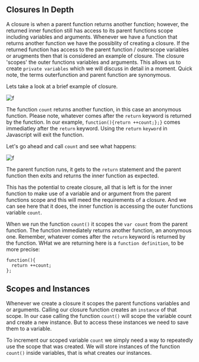 ## Closures In Depth

A closure is when a parent function returns another function; however, the returned inner function still has access to its parent functions scope including variables and arguments. Whenever we have a function that returns another function we have the possiblity of creating a closure. If the returned function has access to the parent function / outerscope variables or arugments then that is considered an example of closure. The closure 'scopes' the outer functions variables and arguments. This allows us to create `private variables` which we will discuss in detail in a moment. Quick note, the terms outerfunction and parent function are synonymous.

Lets take a look at a brief example of closure.

![f](https://imgur.com/7W3uikq.png)

The function `count` returns another function, in this case an anonymous function. Please note, whatever comes after the `return` keyword is returned by the function. In our example, `function(){return ++count;};}` comes immediatley after the `return` keyword. Using the `return` `keyword` in Javascript will exit the function.

Let's go ahead and call `count` and see what happens: 

![f](https://imgur.com/tgbxSpz.png)

The parent function runs, it gets to the `return` statement and the parent function then exits and returns the inner function as expected.

This has the potential to create closure, all that is left is for the inner function to make use of a variable and or argument from the parent functions scope and this will meed the requirements of a closure. And we can see here that it does, the inner function is accessing the outer functions variable `count`. 

When we run the function `count()` it scopes the `var count` from the parent function. The function immediately returns another function, an anonymous one. Remember, whatever comes after the `return` keyword is returned by the function. WHat we are returning here is a `function definition`, to be more precise: 

```
function(){
  return ++count;
};
```

## Scopes and Instances

Whenever we create a closure it scopes the parent functions variables and or arguments. Calling our closure function creates an `instance` of that scope. In our case calling the function `count()`  will scope the variable count and create a new instance. But to access these instances we need to save them to a variable.

To increment our scoped variable `count` we simply need a way to repeatedly use the scope that was created. We will store instances of the function `count()` inside variables, that is what creates our instances.

